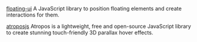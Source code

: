 [floating-ui](https://floating-ui.com/)
A JavaScript library to position floating elements and create interactions for them.

[atroposjs](https://atroposjs.com/)
Atropos is a lightweight, free and open-source JavaScript library to create stunning touch-friendly 3D parallax hover effects.
